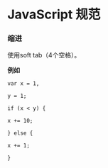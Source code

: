 # JavaScript 规范

### 缩进

使用soft tab（4个空格）。

**例如**

`var x = 1,`

`y = 1;`



`if (x < y) {`

`x += 10;`

`} else {`

`x += 1;`

`}`

